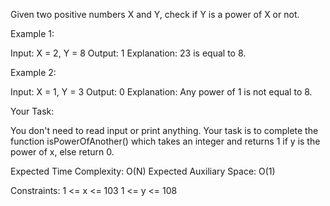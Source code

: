 Given two positive numbers X and Y, check if Y is a power of X or not.

 

Example 1:

Input:
X = 2, Y = 8
Output:
1
Explanation:
23 is equal to 8.
 

Example 2:

Input:
X = 1, Y = 3
Output:
0
Explanation:
Any power of 1 is not 
equal to 8.
 

Your Task:

You don't need to read input or print anything. Your task is to complete the function isPowerOfAnother() which takes an integer and returns 1 if y is the power of x, else return 0.

 

Expected Time Complexity: O(N)
Expected Auxiliary Space: O(1)

 

Constraints: 
1 <= x <= 103
1 <= y <= 108
